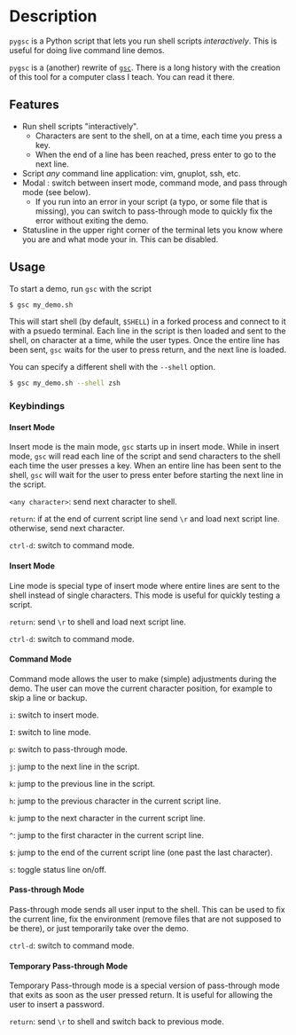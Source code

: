 # Description

`pygsc` is a Python script that lets you run shell scripts *interactively*. This is useful for doing live command line demos.

`pygsc` is a (another) rewrite of [`gsc`](https://github.com/CD3/gsc). There is a long history with the creation of this tool for a computer class I teach. You can read it
there.

## Features

- Run shell scripts "interactively".
    - Characters are sent to the shell, on at a time, each time you press a key.
    - When the end of a line has been reached, press enter to go to the next line.
- Script *any* command line application: vim, gnuplot, ssh, etc.
- Modal : switch between insert mode, command mode, and pass through mode (see below).
    - If you run into an error in your script (a typo, or some file that is missing), you can switch to pass-through mode to quickly fix the error without
      exiting the demo.
- Statusline in the upper right corner of the terminal lets you know where you are and what mode your in. This can be disabled.

## Usage

To start a demo, run `gsc` with the script

```bash
$ gsc my_demo.sh
```

This will start shell (by default, `$SHELL`) in a forked process and connect to it with a psuedo terminal. Each line in the script
is then loaded and sent to the shell, on character at a time, while the user types. Once the entire line has been sent, `gsc` waits
for the user to press return, and the next line is loaded.

You can specify a different shell with the `--shell` option.

```bash
$ gsc my_demo.sh --shell zsh
```



### Keybindings

#### Insert Mode

Insert mode is the main mode, `gsc` starts up in insert mode. While in insert mode, `gsc` will read each line of the script and send
characters to the shell each time the user presses a key. When an entire line has been sent to the shell, `gsc` will wait for the user
to press enter before starting the next line in the script.

`<any character>`: send next character to shell.

`return`: if at the end of current script line send `\r` and load next script line. otherwise, send next character.

`ctrl-d`: switch to command mode.

#### Insert Mode

Line mode is special type of insert mode where entire lines are sent to the shell instead of single characters. This mode is useful for
quickly testing a script.

`return`: send `\r` to shell and load next script line.

`ctrl-d`: switch to command mode.

#### Command Mode

Command mode allows the user to make (simple) adjustments during the demo. The user can move the current character position, for example
to skip a line or backup.

`i`: switch to insert mode.

`I`: switch to line mode.

`p`: switch to pass-through mode.

`j`: jump to the next line in the script.

`k`: jump to the previous line in the script.

`h`: jump to the previous character in the current script line.

`k`: jump to the next character in the current script line.

`^`: jump to the first character in the current script line.

`$`: jump to the end of the current script line (one past the last character).

`s`: toggle status line on/off.

#### Pass-through Mode

Pass-through mode sends all user input to the shell. This can be used to fix the current line, fix the environment (remove files that are not supposed to be there),
or just temporarily take over the demo.

`ctrl-d`: switch to command mode.

#### Temporary Pass-through Mode

Temporary Pass-through mode is a special version of pass-through mode that exits as soon as the user pressed return. It is useful for allowing the user to insert a password.

`return`: send `\r` to shell and switch back to previous mode.
